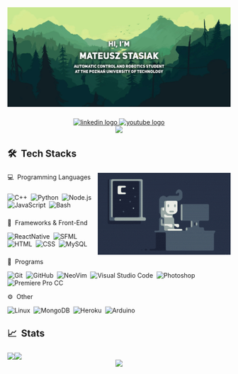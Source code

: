 <div align="center">
  <img width="1000" src="./Resources/Profile Image.png"  />
</div>

###

<div align="center">
  <a href="https://www.linkedin.com/in/mateusz-stasiak-802654270/" target="_blank">
    <img src="https://img.shields.io/static/v1?message=LinkedIn&logo=linkedin&label=&color=0077B5&logoColor=white&labelColor=&style=for-the-badge" height="25" alt="linkedin logo"  />
  </a>
  <a href="https://www.youtube.com/@matti_creation" target="_blank">
    <img src="https://img.shields.io/static/v1?message=Youtube&logo=youtube&label=&color=FF0000&logoColor=white&labelColor=&style=for-the-badge" height="25" alt="youtube logo"  />
  </a>
</div>

<div align="center">
  <img src="https://visitcount.itsvg.in/api?id=M-Stasiak&label=Profile%20Views&color=3&icon=0&pretty=true" />
</div>

###

## 🛠 &nbsp;Tech Stacks

###

 💻 &nbsp;Programming Languages
 <img alt="Night Coding" src="https://raw.githubusercontent.com/AVS1508/AVS1508/master/assets/Night-Coding.gif" align="right"/>

###

![C++](https://img.shields.io/badge/-C++-05122A?style=flat&logo=C%2B%2B&logoColor=00599C)&nbsp;
![Python](https://img.shields.io/badge/-Python-05122A?style=flat&logo=python)&nbsp;
![Node.js](https://img.shields.io/badge/-Node.js-05122A?style=flat&logo=node.js)&nbsp;
![JavaScript](https://img.shields.io/badge/-JavaScript-05122A?style=flat&logo=javascript)&nbsp;
![Bash](https://img.shields.io/badge/-Bash-05122A?style=flat&logo=gnubash)&nbsp;

###

 📱 &nbsp;Frameworks & Front-End

![ReactNative](https://img.shields.io/badge/-React%20Native-05122A?style=flat&logo=react)&nbsp;
![SFML](https://img.shields.io/badge/-SFML-05122A?style=flat&logo=sfml)&nbsp;
![HTML](https://img.shields.io/badge/-HTML-05122A?style=flat&logo=HTML5)&nbsp;
![CSS](https://img.shields.io/badge/-CSS-05122A?style=flat&logo=CSS3&logoColor=1572B6)&nbsp;
![MySQL](https://img.shields.io/badge/-MySQL-05122A?style=flat&logo=mysql)&nbsp;

###

 💾 &nbsp;Programs

![Git](https://img.shields.io/badge/-Git-05122A?style=flat&logo=git)&nbsp;
![GitHub](https://img.shields.io/badge/-GitHub-05122A?style=flat&logo=github)&nbsp;
![NeoVim](https://img.shields.io/badge/-NeoVim-05122A?style=flat&logo=neovim)&nbsp;
![Visual Studio Code](https://img.shields.io/badge/-Visual%20Studio%20Code-05122A?style=flat&logo=visual-studio-code&logoColor=007ACC)&nbsp;
![Photoshop](https://img.shields.io/badge/-Photoshop-05122A?style=flat&logo=adobe-photoshop)&nbsp;
![Premiere Pro CC](https://img.shields.io/badge/-Premiere%20Pro-05122A?style=flat&logo=adobepremierepro)&nbsp;

 ⚙ &nbsp;Other

![Linux](https://img.shields.io/badge/-Linux-05122A?style=flat&logo=archlinux)&nbsp;
![MongoDB](https://img.shields.io/badge/-MongoDB-05122A?style=flat&logo=mongodb)&nbsp;
![Heroku](https://img.shields.io/badge/-Heroku-05122A?style=flat&logo=heroku)&nbsp;
![Arduino](https://img.shields.io/badge/-Arduino-05122A?style=flat&logo=arduino)&nbsp;

###

## 📈 &nbsp;Stats

###
<div style="display: flex; flex-direction: row;">
 <img class="img" src="https://streak-stats.demolab.com?user=M-Stasiak&theme=cobalt&hide_border=false&date_format=j%20M%5B%20Y%5D&mode=weekly" />
 <img class="img" src="https://github-readme-stats.vercel.app/api?username=M-Stasiak&show_icons=true&theme=cobalt&bg_color=00000000&hide_border=false&count_private=true" />
</div>
<div align="center">
  <img src="https://github-readme-stats.vercel.app/api/top-langs/?username=M-Stasiak&theme=cobalt&hide_border=false&bg_color=00000000" height="150"/>
</div>

###
